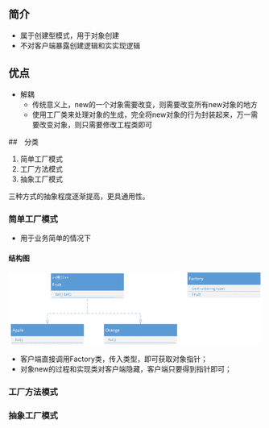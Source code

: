 ## 简介

- 属于创建型模式，用于对象创建
- 不对客户端暴露创建逻辑和实实现逻辑

## 优点

- 解耦
  - 传统意义上，new的一个对象需要改变，则需要改变所有new对象的地方
  - 使用工厂类来处理对象的生成，完全将new对象的行为封装起来，万一需要改变对象，则只需要修改工程类即可

##　分类

1. 简单工厂模式
2. 工厂方法模式
3. 抽象工厂模式

三种方式的抽象程度逐渐提高，更具通用性。

### 简单工厂模式

- 用于业务简单的情况下

#### 结构图

![1558537076260](1558537076260.png)

- 客户端直接调用Factory类，传入类型，即可获取对象指针；
- 对象new的过程和实现类对客户端隐藏，客户端只要得到指针即可；

### 工厂方法模式



### 抽象工厂模式

